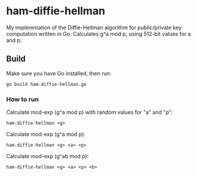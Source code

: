 # ham-diffie-hellman

My implemntation of the Diffie-Hellman algorithm for public/private key computation written in Go. Calculates g^a mod p, using 512-bit values for a and p.

## Build

Make sure you have Go installed, then run:

```
go build ham-diffie-hellman.go
```

### How to run

Calculate mod-exp (g^a mod p) with random values for "a" and "p":

```
ham-diffie-hellman <g>
```

Calculate mod-exp (g^a mod p):

```
ham-diffie-hellman <g> <a> <p>
```

Calculate mod-exp (g^ab mod p):

```
ham-diffie-hellman <g> <a> <p> <b>
```

